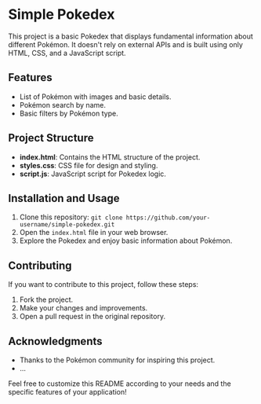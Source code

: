 # Simple Pokedex

This project is a basic Pokedex that displays fundamental information about different Pokémon. It doesn't rely on external APIs and is built using only HTML, CSS, and a JavaScript script.

## Features

- List of Pokémon with images and basic details.
- Pokémon search by name.
- Basic filters by Pokémon type.

## Project Structure

- **index.html**: Contains the HTML structure of the project.
- **styles.css**: CSS file for design and styling.
- **script.js**: JavaScript script for Pokedex logic.

## Installation and Usage

1. Clone this repository: `git clone https://github.com/your-username/simple-pokedex.git`
2. Open the `index.html` file in your web browser.
3. Explore the Pokedex and enjoy basic information about Pokémon.

## Contributing

If you want to contribute to this project, follow these steps:

1. Fork the project.
2. Make your changes and improvements.
3. Open a pull request in the original repository.


## Acknowledgments

- Thanks to the Pokémon community for inspiring this project.
- ...

Feel free to customize this README according to your needs and the specific features of your application!
